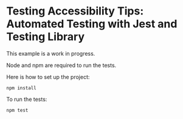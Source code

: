 # Testing Accessibility Tips: Automated Testing with Jest and Testing Library

This example is a work in progress.

Node and npm are required to run the tests.

Here is how to set up the project:

```
npm install
```

To run the tests:

```
npm test
```

